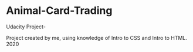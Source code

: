 # Animal-Card-Trading
Udacity Project-

Project created by me, using knowledge of Intro to CSS and Intro to HTML.
2020
